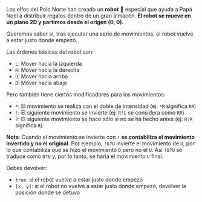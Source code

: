 Los elfos del Polo Norte han creado un **robot** 🤖 especial que ayuda a Papá Noel a distribuir regalos dentro de un gran almacén. **El robot se mueve en un plano 2D y partimos desde el origen (0, 0).**

Queremos saber si, tras ejecutar una serie de movimientos, el robot vuelve a estar justo donde empezó.

Las órdenes básicas del robot son:

- `L`: Mover hacia la izquierda
- `R`: Mover hacia la derecha
- `U`: Mover hacia arriba
- `D`: Mover hacia abajo

Pero también tiene ciertos modificadores para los movimientos:

- `*`: El movimiento se realiza con el doble de intensidad (ej: `*R` significa `RR`)
- `!`: El siguiente movimiento se invierte (ej: `R!L` se considera como `RR`)
- `?`: El siguiente movimiento se hace sólo si no se ha hecho antes (ej: `R?R` significa `R`)

**Nota**: Cuando el movimiento se invierte con `!` **se contabiliza el movimiento invertido y no el original**. Por ejemplo, `!U?U` invierte el movimiento de `U`, por lo que contabiliza que se hizo el movimiento `D` pero no el `U`. Así `!U?U` se traduce como `D?U` y, por lo tanto, se haría el movimiento `U` final.

Debes devolver:

- `true`: si el robot vuelve a estar justo donde empezó
- `[x, y]`: si el robot no vuelve a estar justo donde empezó, devolver la posición donde se detuvo
